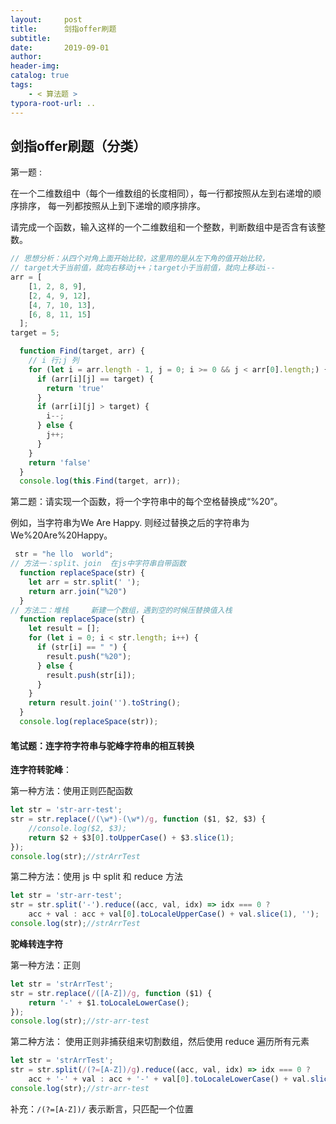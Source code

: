 ```yaml
---
layout:     post
title:      剑指offer刷题
subtitle:  
date:       2019-09-01
author:     
header-img: 
catalog: true
tags:
    - < 算法题 >
typora-root-url: ..
---
```


## 剑指offer刷题（分类）

第一题 :

在一个二维数组中（每个一维数组的长度相同），每一行都按照从左到右递增的顺序排序， 每一列都按照从上到下递增的顺序排序。        

请完成一个函数，输入这样的一个二维数组和一个整数，判断数组中是否含有该整数。        

```javascript
// 思想分析：从四个对角上面开始比较，这里用的是从左下角的值开始比较，
// target大于当前值，就向右移动j++；target小于当前值，就向上移动i--
arr = [
    [1, 2, 8, 9],
    [2, 4, 9, 12],
    [4, 7, 10, 13],
    [6, 8, 11, 15]
  ];
target = 5;

  function Find(target, arr) {
    // i 行;j 列            
    for (let i = arr.length - 1, j = 0; i >= 0 && j < arr[0].length;) {
      if (arr[i][j] == target) {
        return 'true'
      }
      if (arr[i][j] > target) {
        i--;
      } else {
        j++;
      }
    }
    return 'false'
  }
  console.log(this.Find(target, arr));
```

第二题：请实现一个函数，将一个字符串中的每个空格替换成“%20”。        

例如，当字符串为We Are Happy.     则经过替换之后的字符串为We%20Are%20Happy。       

```javascript
 str = "he llo  world";
// 方法一：split、join  在js中字符串自带函数     
  function replaceSpace(str) {
    let arr = str.split(' ');
    return arr.join("%20")
  } 
// 方法二：堆栈     新建一个数组，遇到空的时候压替换值入栈   
  function replaceSpace(str) {
    let result = [];
    for (let i = 0; i < str.length; i++) {
      if (str[i] == " ") {
        result.push("%20");
      } else {
        result.push(str[i]);
      }
    }
    return result.join('').toString();
  }
  console.log(replaceSpace(str));
```



#### 笔试题：连字符字符串与驼峰字符串的相互转换

**连字符转驼峰**：

第一种方法：使用正则匹配函数

```javascript
let str = 'str-arr-test';
str = str.replace(/(\w*)-(\w*)/g, function ($1, $2, $3) {
    //console.log($2, $3);
    return $2 + $3[0].toUpperCase() + $3.slice(1);
});
console.log(str);//strArrTest
```

第二种方法：使用 js 中 split 和 reduce 方法

```javascript
let str = 'str-arr-test';
str = str.split('-').reduce((acc, val, idx) => idx === 0 ?
    acc + val : acc + val[0].toLocaleUpperCase() + val.slice(1), '');
console.log(str);//strArrTest
```

**驼峰转连字符**

第一种方法：正则

```javascript
let str = 'strArrTest';
str = str.replace(/([A-Z])/g, function ($1) {
    return '-' + $1.toLocaleLowerCase();
});
console.log(str);//str-arr-test
```

第二种方法： 使用正则非捕获组来切割数组，然后使用 reduce 遍历所有元素

```javascript
let str = 'strArrTest';
str = str.split(/(?=[A-Z])/g).reduce((acc, val, idx) => idx === 0 ?
    acc + '-' + val : acc + '-' + val[0].toLocaleLowerCase() + val.slice(1));
console.log(str);//str-arr-test
```

补充：`/(?=[A-Z])/` 表示断言，只匹配一个位置
